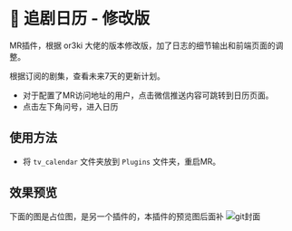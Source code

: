 # 💌 追剧日历 - 修改版
MR插件，根据 or3ki 大佬的版本修改版，加了日志的细节输出和前端页面的调整。

根据订阅的剧集，查看未来7天的更新计划。
- 对于配置了MR访问地址的用户，点击微信推送内容可跳转到日历页面。
- 点击左下角问号，进入日历

## 使用方法
- 将 `tv_calendar` 文件夹放到 `Plugins` 文件夹，重启MR。

## 效果预览
下面的图是占位图，是另一个插件的，本插件的预览图后面补
![git封面](https://user-images.githubusercontent.com/68833595/211194416-1ae20277-9648-44f1-82e4-06cdfdf5cbb9.png)



